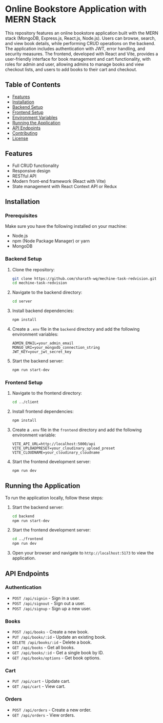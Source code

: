 # Online Bookstore Application with MERN Stack

This repository features an online bookstore application built with the MERN stack (MongoDB, Express.js, React.js, Node.js). Users can browse, search, and view book details, while performing CRUD operations on the backend. The application includes authentication with JWT, error handling, and security measures. The frontend, developed with React and Vite, provides a user-friendly interface for book management and cart functionality, with roles for admin and user, allowing admins to manage books and view checkout lists, and users to add books to their cart and checkout.

## Table of Contents

-   [Features](#features)
-   [Installation](#installation)
-   [Backend Setup](#backend-setup)
-   [Frontend Setup](#frontend-setup)
-   [Environment Variables](#environment-variables)
-   [Running the Application](#running-the-application)
-   [API Endpoints](#api-endpoints)
-   [Contributing](#contributing)
-   [License](#license)

## Features

-   Full CRUD functionality
-   Responsive design
-   RESTful API
-   Modern front-end framework (React with Vite)
-   State management with React Context API or Redux

## Installation

### Prerequisites

Make sure you have the following installed on your machine:

-   Node.js
-   npm (Node Package Manager) or yarn
-   MongoDB

### Backend Setup

1. Clone the repository:

    ```sh
    git clone https://github.com/sharath-wq/mechine-task-redvision.git
    cd mechine-task-redvision
    ```

2. Navigate to the backend directory:

    ```sh
    cd server
    ```

3. Install backend dependencies:

    ```sh
    npm install
    ```

4. Create a `.env` file in the `backend` directory and add the following environment variables:

    ```plaintext
    ADMIN_EMAIL=your_admin_email
    MONGO_URI=your_mongodb_connection_string
    JWT_KEY=your_jwt_secret_key
    ```

5. Start the backend server:

    ```sh
    npm run start-dev
    ```

### Frontend Setup

1. Navigate to the frontend directory:

    ```sh
    cd ../client
    ```

2. Install frontend dependencies:

    ```sh
    npm install
    ```

3. Create a `.env` file in the `frontend` directory and add the following environment variable:

    ```plaintext
    VITE_API_URL=http://localhost:5000/api
    VITE_UPLOADPRESET=your_cloudinary_upload_preset
    VITE_CLOUDNAME=your_cloudinary_cloudname
    ```

4. Start the frontend development server:

    ```sh
    npm run dev
    ```

## Running the Application

To run the application locally, follow these steps:

1. Start the backend server:

    ```sh
    cd backend
    npm run start-dev
    ```

2. Start the frontend development server:

    ```sh
    cd ../frontend
    npm run dev
    ```

3. Open your browser and navigate to `http://localhost:5173` to view the application.

## API Endpoints

### Authentication

-   `POST /api/signin` - Sign in a user.
-   `POST /api/signout` - Sign out a user.
-   `POST /api/signup` - Sign up a new user.

### Books

-   `POST /api/books` - Create a new book.
-   `PUT /api/books/:id` - Update an existing book.
-   `DELETE /api/books/:id` - Delete a book.
-   `GET /api/books` - Get all books.
-   `GET /api/books/:id` - Get a single book by ID.
-   `GET /api/books/options` - Get book options.

### Cart

-   `PUT /api/cart` - Update cart.
-   `GET /api/cart` - View cart.

### Orders

-   `POST /api/orders` - Create a new order.
-   `GET /api/orders` - View orders.
